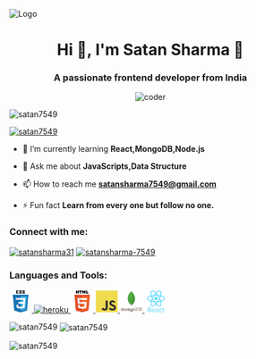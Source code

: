 ![Logo](https://c4.wallpaperflare.com/wallpaper/851/501/292/programming-code-minimalism-wallpaper-preview.jpg)
<h1 align="center">Hi 👋, I'm Satan Sharma 🙂</h1>
<h3 align="center">A passionate frontend developer from India</h3>

<div align="center" >
<img alt="coder" width="400" src="https://camo.githubusercontent.com/cae12fddd9d6982901d82580bdf321d81fb299141098ca1c2d4891870827bf17/68747470733a2f2f6d69726f2e6d656469756d2e636f6d2f6d61782f313336302f302a37513379765349765f7430696f4a2d5a2e676966">
</div>

<p align="left"> <img src="https://komarev.com/ghpvc/?username=satan7549&label=Profile%20views&color=0e75b6&style=flat" alt="satan7549" /> </p>

<p align="left"> <a href="https://github.com/ryo-ma/github-profile-trophy"><img src="https://github-profile-trophy.vercel.app/?username=satan7549" alt="satan7549" /></a> </p>

- 🌱 I’m currently learning **React,MongoDB,Node.js**

- 💬 Ask me about **JavaScripts,Data Structure**

- 📫 How to reach me **satansharma7549@gmail.com**

- ⚡ Fun fact **Learn from every one but follow no one.**

<h3 align="left">Connect with me:</h3>
<p align="left">
<a href="https://twitter.com/satansharma31" target="blank"><img align="center" src="https://raw.githubusercontent.com/rahuldkjain/github-profile-readme-generator/master/src/images/icons/Social/twitter.svg" alt="satansharma31" height="30" width="40" /></a>
<a href="https://linkedin.com/in/satansharma-7549" target="blank"><img align="center" src="https://raw.githubusercontent.com/rahuldkjain/github-profile-readme-generator/master/src/images/icons/Social/linked-in-alt.svg" alt="satansharma-7549" height="30" width="40" /></a>
</p>

<h3 align="left">Languages and Tools:</h3>
<p align="left"> <a href="https://www.w3schools.com/css/" target="_blank" rel="noreferrer"> <img src="https://raw.githubusercontent.com/devicons/devicon/master/icons/css3/css3-original-wordmark.svg" alt="css3" width="40" height="40"/> </a> <a href="https://heroku.com" target="_blank" rel="noreferrer"> <img src="https://www.vectorlogo.zone/logos/heroku/heroku-icon.svg" alt="heroku" width="40" height="40"/> </a> <a href="https://www.w3.org/html/" target="_blank" rel="noreferrer"> <img src="https://raw.githubusercontent.com/devicons/devicon/master/icons/html5/html5-original-wordmark.svg" alt="html5" width="40" height="40"/> </a> <a href="https://developer.mozilla.org/en-US/docs/Web/JavaScript" target="_blank" rel="noreferrer"> <img src="https://raw.githubusercontent.com/devicons/devicon/master/icons/javascript/javascript-original.svg" alt="javascript" width="40" height="40"/> </a> <a href="https://www.mongodb.com/" target="_blank" rel="noreferrer"> <img src="https://raw.githubusercontent.com/devicons/devicon/master/icons/mongodb/mongodb-original-wordmark.svg" alt="mongodb" width="40" height="40"/> </a> <a href="https://reactjs.org/" target="_blank" rel="noreferrer"> <img src="https://raw.githubusercontent.com/devicons/devicon/master/icons/react/react-original-wordmark.svg" alt="react" width="40" height="40"/> </a> </p>

<p><img align="left" src="https://github-readme-stats.vercel.app/api/top-langs?username=satan7549&show_icons=true&locale=en&layout=compact" alt="satan7549" /></p>

<p>&nbsp;<img align="center" src="https://github-readme-stats.vercel.app/api?username=satan7549&show_icons=true&locale=en" alt="satan7549" /></p>

<p><img align="center" src="https://github-readme-streak-stats.herokuapp.com/?user=satan7549&" alt="satan7549" /></p>

